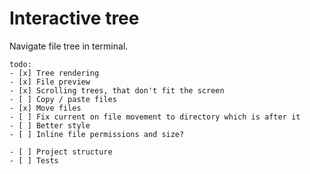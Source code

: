 # Interactive tree

Navigate file tree in terminal.

```
todo:
- [x] Tree rendering
- [x] File preview
- [x] Scrolling trees, that don't fit the screen
- [ ] Copy / paste files
- [x] Move files
- [ ] Fix current on file movement to directory which is after it
- [ ] Better style
- [ ] Inline file permissions and size?

- [ ] Project structure
- [ ] Tests
```
